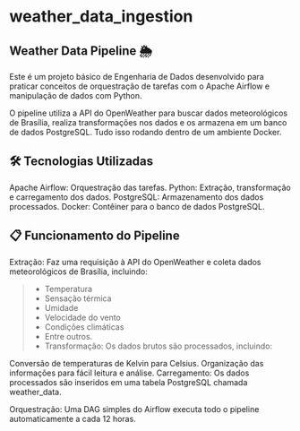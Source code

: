 # weather_data_ingestion
 
## Weather Data Pipeline 🌦️
Este é um projeto básico de Engenharia de Dados desenvolvido para praticar conceitos de orquestração de tarefas com o Apache Airflow e manipulação de dados com Python.

O pipeline utiliza a API do OpenWeather para buscar dados meteorológicos de Brasília, realiza transformações nos dados e os armazena em um banco de dados PostgreSQL. Tudo isso rodando dentro de um ambiente Docker.

## 🛠️ Tecnologias Utilizadas
Apache Airflow: Orquestração das tarefas.
Python: Extração, transformação e carregamento dos dados.
PostgreSQL: Armazenamento dos dados processados.
Docker: Contêiner para o banco de dados PostgreSQL.

## 📋 Funcionamento do Pipeline
Extração: Faz uma requisição à API do OpenWeather e coleta dados meteorológicos de Brasília, incluindo:

>- Temperatura
>- Sensação térmica
>- Umidade
>- Velocidade do vento
>- Condições climáticas
>- Entre outros.
>- Transformação: Os dados brutos são processados, incluindo:

Conversão de temperaturas de Kelvin para Celsius.
Organização das informações para fácil leitura e análise.
Carregamento: Os dados processados são inseridos em uma tabela PostgreSQL chamada weather_data.

Orquestração: Uma DAG simples do Airflow executa todo o pipeline automaticamente a cada 12 horas.